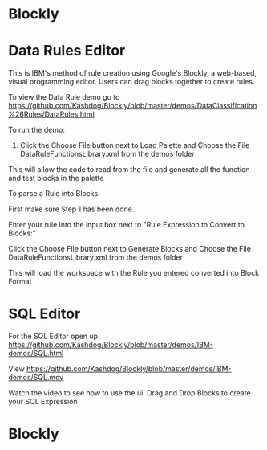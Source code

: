 # Blockly

# Data Rules Editor

This is IBM's method of rule creation using Google's Blockly, a web-based, visual programming editor.  Users can drag
blocks together to create rules.

To view the Data Rule demo go to https://github.com/Kashdog/Blockly/blob/master/demos/DataClassification%26Rules/DataRules.html

To run the demo:

1. Click the Choose File button next to Load Palette and Choose the File DataRuleFunctionsLibrary.xml from the demos folder

This will allow the code to read from the file and generate all the function and test blocks in the palette

To parse a Rule into Blocks:

First make sure Step 1 has been done.

Enter your rule into the input box next to "Rule Expression to Convert to Blocks:"


Click the Choose File button next to Generate Blocks and Choose the File DataRuleFunctionsLibrary.xml from the demos folder

This will load the workspace with the Rule you entered converted into Block Format

# SQL Editor

For the SQL Editor open up https://github.com/Kashdog/Blockly/blob/master/demos/IBM-demos/SQL.html

View https://github.com/Kashdog/Blockly/blob/master/demos/IBM-demos/SQL.mov 

Watch the video to see how to use the ui. Drag and Drop Blocks to create your SQL Expression


# Blockly

